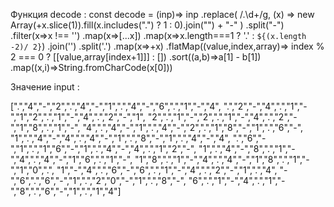 Функция decode : const decode = (inp)=>
    inp
    .replace(
      /.\d+/g,
      (x) => new Array(+x.slice(1)).fill(x.includes(".") ? 1 : 0).join("") + "-"
    )
    .split("-")
    .filter(x=>x !== '')
     .map(x=>[...x])
     .map(x=>x.length===1 ? '.' : `${(x.length -2)/ 2}`)
     .join('')
     .split('.')
     .map(x=>+x)
     .flatMap((value,index,array)=> index % 2 === 0 ? [[value,array[index+1]]] : [])
     .sort((a,b)=>a[1] - b[1])
     .map((x,i)=>String.fromCharCode(x[0]))

 Значeние input : 

 [".","4","-","2",".","4","-","1",".","4","-","6",".","1","-","4",
".","2","-","4",".","1","-","1","2",".","1","-","4",".","2","-","1",
"2",".","1","-","2",".","1","-","4",".","2","-","1","8",".","1","-",
"4",".","4","-","1",".","4","-","2",".","1","8","-","1",".","6","-",
"1",".","4","-","4",".","4","-","1",".","8","-","1",".","4","-","4",
".","6","-","1",".","1","6","-","1",".","4","-","4",".","1","2","-",
"1",".","4","-","8",".","1","-","4",".","4","-","1","6",".","1","-",
"1","8",".","1","-","4",".","4","-","1","8",".","1","-","1","0",".",
"1","-","4",".","6","-","6",".","1","-","4",".","2","-","1",".","4",
"-","6",".","6","-","1",".","2","0","-","1",".","8","-",
"6",".","1","-","4",".","1","-","8",".","6","-","1",".","1","4"]